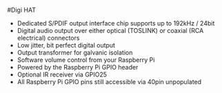 <!--
---
name: Digi HAT
class: board
type: audio
formfactor: HAT
manufacturer: JustBoom
description: The JustBoom Digi HAT is a high resolution digital audio output add on board for the Raspberry Pi.
url: https://www.justboom.co/product/justboom-digi-hat/
buy: https://www.justboom.co/product/justboom-digi-hat/
image: 'justboom-digi-hat.png'
pincount: 40
eeprom: setup
power:
  '1':
  '2':
ground:
  '6':
  '9':
  '14':
  '20':
  '25':
  '30':
  '34':
  '39':
pin:
  '3':
    mode: i2c
  '5':
    mode: i2c
  '12':
    name: BCKL (Bit Clock)
    mode: i2s
  '16':
    name: Rotary Encoder
  '18':
    name: Rotary Encoder
  '22':
    name: IR Receiver
  '35':
    name: LRCK (Left/Right Clock)
    mode: i2s
  '40':
    name: DOUT
    mode: i2s
  i2c:
    '0x3B':
      name: Digital Interface Transceiver
      device: WM8804G
-->
#Digi HAT

* Dedicated S/PDIF output interface chip supports up to 192kHz / 24bit
* Digital audio output over either optical (TOSLINK) or coaxial (RCA electrical) connectors
* Low jitter, bit perfect digital output
* Output transformer for galvanic isolation
* Software volume control from your Raspberry Pi
* Powered by the Raspberry Pi GPIO header
* Optional IR receiver via GPIO25
* All Raspberry Pi GPIO pins still accessible via 40pin unpopulated 
